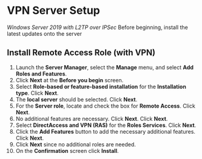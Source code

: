 # VPN Server Setup
*Windows Server 2019 with L2TP over IPSec* 
Before beginning, install the latest updates onto the server
## Install Remote Access Role (with VPN)
1. Launch the **Server Manager**, select the **Manage** menu, and select **Add Roles and Features**.
2. Click **Next** at the **Before you begin** screen.
3. Select **Role-based or feature-based installation** for the **Installation type**. Click **Next**.
4. The **local server** should be selected. Click **Next**.
5. For the **Server role**, locate and check the box for **Remote Access**. Click **Next**.
6. No additional features are necessary. Click **Next**. Click **Next**.
7. Select **DirectAccess and VPN (RAS)** for the **Roles Services**. Click **Next**.
8. Click the **Add Features** button to add the necessary additional features. Click **Next**.
9. Click **Next** since no additional roles are needed.
10. On the **Confirmation** screen click **Install**.
